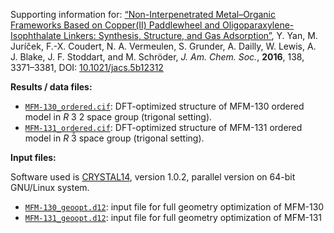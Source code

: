 Supporting information for: [“Non-Interpenetrated Metal–Organic Frameworks Based on Copper(II) Paddlewheel and Oligoparaxylene-Isophthalate Linkers: Synthesis, Structure, and Gas Adsorption”](https://doi.org/10.1021/jacs.5b12312), Y. Yan, M. Juríček, F.-X. Coudert, N. A. Vermeulen, S. Grunder, A. Dailly, W. Lewis, A. J. Blake, J. F. Stoddart, and M. Schröder, _J. Am. Chem. Soc._, **2016**, 138, 3371–3381, DOI: [10.1021/jacs.5b12312](https://doi.org/10.1021/jacs.5b12312)

**Results / data files:**

- [`MFM-130_ordered.cif`](MFM-130_ordered.cif): DFT-optimized structure of MFM-130 ordered model in _R_ 3 2 space group (trigonal setting).
- [`MFM-131_ordered.cif`](MFM-131_ordered.cif): DFT-optimized structure of MFM-131 ordered model in _R_ 3̄ space group (trigonal setting).

**Input files:**

Software used is [CRYSTAL14](http://www.crystal.unito.it/), version 1.0.2, parallel version on 64-bit GNU/Linux system.

- [`MFM-130_geoopt.d12`](MFM-130_geoopt.d12): input file for full geometry optimization of MFM-130
- [`MFM-131_geoopt.d12`](MFM-131_geoopt.d12): input file for full geometry optimization of MFM-131
